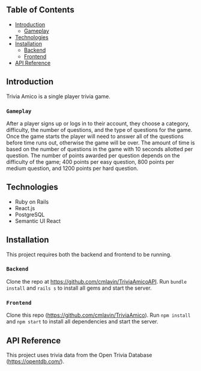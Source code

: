 ## Table of Contents

- [Introduction](#introduction)
  - [Gameplay](#gameplay)
- [Technologies](#technologies)
- [Installation](#installation)
  - [Backend](#backend)
  - [Frontend](#frontend)
- [API Reference](#api-reference)

## Introduction

Trivia Amico is a single player trivia game.  

### `Gameplay`

After a player signs up or logs in to their account, they choose a category, difficulty, the number of questions, and the type of questions for the game.  Once the game starts the player will need to answer all of the questions before time runs out, otherwise the game will be over.  The amount of time is based on the number of questions in the game with 10 seconds allotted per question.  The number of points awarded per question depends on the difficulty of the game; 400 points per easy question, 800 points per medium question, and 1200 points per hard question.

## Technologies

* Ruby on Rails
* React.js
* PostgreSQL
* Semantic UI React

## Installation

This project requires both the backend and frontend to be running.

### `Backend`

Clone the repo at https://github.com/cmlavin/TriviaAmicoAPI.  Run ```bundle install``` and ```rails s``` to install all gems and start the server.

### `Frontend`

Clone this repo (https://github.com/cmlavin/TriviaAmico).  Run ```npm install``` and ```npm start``` to install all dependencies and start the server.

## API Reference

This project uses trivia data from the Open Trivia Database (https://opentdb.com/).
